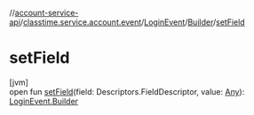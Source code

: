 //[account-service-api](../../../../index.md)/[classtime.service.account.event](../../index.md)/[LoginEvent](../index.md)/[Builder](index.md)/[setField](set-field.md)

# setField

[jvm]\
open fun [setField](set-field.md)(field: Descriptors.FieldDescriptor, value: [Any](https://kotlinlang.org/api/latest/jvm/stdlib/kotlin/-any/index.html)): [LoginEvent.Builder](index.md)
